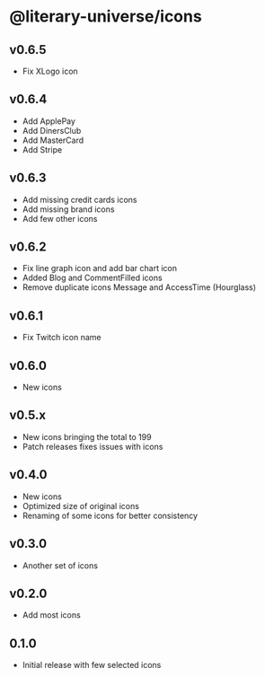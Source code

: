 # @literary-universe/icons

## v0.6.5

- Fix XLogo icon

## v0.6.4

- Add ApplePay
- Add DinersClub
- Add MasterCard
- Add Stripe

## v0.6.3

- Add missing credit cards icons
- Add missing brand icons
- Add few other icons

## v0.6.2

- Fix line graph icon and add bar chart icon
- Added Blog and CommentFilled icons
- Remove duplicate icons Message and AccessTime (Hourglass)

## v0.6.1

- Fix Twitch icon name

## v0.6.0

- New icons

## v0.5.x

- New icons bringing the total to 199
- Patch releases fixes issues with icons

## v0.4.0

- New icons
- Optimized size of original icons
- Renaming of some icons for better consistency

## v0.3.0

- Another set of icons

## v0.2.0

- Add most icons

## 0.1.0

- Initial release with few selected icons
